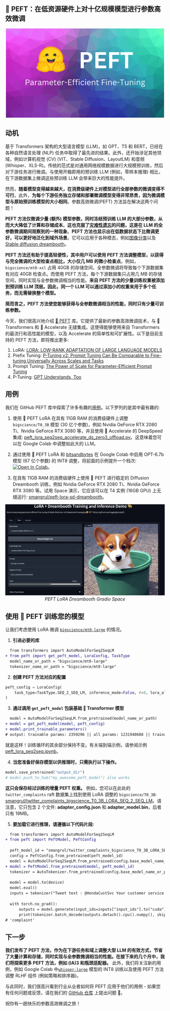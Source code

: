<!--
# zh/00006_peft.md
# 
# git pull from huggingface/transformers by LuYF-Lemon-love <luyanfeng_nlp@qq.com> on Apr 4, 2024
# updated by LuYF-Lemon-love <luyanfeng_nlp@qq.com> on Apr 4, 2024
# 
# 🤗 PEFT：在低资源硬件上对十亿规模模型进行参数高效微调。
-->

## 🤗 PEFT：在低资源硬件上对十亿规模模型进行参数高效微调

<p align="center">
    <img src="../images/00006_peft/thumbnail.png" width="500" />
</p>

## 动机

基于 Transformers 架构的大型语言模型 (LLM)，如 GPT、T5 和 BERT，已经在各种自然语言处理 (NLP) 任务中取得了最先进的结果。此外，还开始涉足其他领域，例如计算机视觉 (CV) (VIT、Stable Diffusion、LayoutLM) 和音频 (Whisper、XLS-R)。传统的范式是对通用网络规模数据进行大规模预训练，然后对下游任务进行微调。与使用开箱即用的预训练 LLM (例如，零样本推理) 相比，在下游数据集上微调这些预训练 LLM 会带来巨大的性能提升。

然而，**随着模型变得越来越大，在消费级硬件上对模型进行全部参数的微调变得不可行**。此外，**为每个下游任务独立存储和部署微调模型变得非常昂贵，因为微调模型与原始预训练模型的大小相同**。参数高效微调(PEFT) 方法旨在解决这两个问题！

**PEFT 方法仅微调少量 (额外) 模型参数，同时冻结预训练 LLM 的大部分参数，从而大大降低了计算和存储成本**。**这也克服了[灾难性遗忘](https://arxiv.org/abs/1312.6211)的问题，这是在 LLM 的全参数微调期间观察到的一种现象**。**PEFT 方法也显示出在低数据状态下比微调更好，可以更好地泛化到域外场景**。它可以应用于各种模态，例如[图像分类](https://github.com/huggingface/peft/tree/main/examples/image_classification)以及 [Stable diffusion dreambooth](https://github.com/huggingface/peft/tree/main/examples/lora_dreambooth)。

**PEFT 方法还有助于提高轻便性，其中用户可以使用 PEFT 方法调整模型，以获得与完全微调的大型检查点相比，大小仅几 MB 的微小检查点**。例如， `bigscience/mt0-xxl` 占用 40GB 的存储空间，全参数微调将导致每个下游数据集有对应 40GB 检查点。而使用 PEFT 方法，每个下游数据集只占用几 MB 的存储空间，同时实现与全参数微调相当的性能。**来自 PEFT 方法的少量训练权重被添加到预训练 LLM 顶层。因此，同一个 LLM 可以通过添加小的权重来用于多个任务，而无需替换整个模型。**

**简而言之，PEFT 方法使您能够获得与全参数微调相当的性能，同时只有少量可训练参数。**

今天，我们很高兴地介绍 [🤗 PEFT](https://github.com/huggingface/peft) 库。它提供了最新的参数高效微调技术，与 🤗 Transformers 和 🤗 Accelerate 无缝集成。这使得能够使用来自 Transformers 的最流行和高性能的模型，以及 Accelerate 的简单性和可扩展性。以下是目前支持的 PEFT 方法，即将推出更多:

1. LoRA: [LORA: LOW-RANK ADAPTATION OF LARGE LANGUAGE MODELS](https://arxiv.org/pdf/2106.09685.pdf)
2. Prefix Tuning: [P-Tuning v2: Prompt Tuning Can Be Comparable to Fine-tuning Universally Across Scales and Tasks](https://arxiv.org/pdf/2110.07602.pdf)
3. Prompt Tuning: [The Power of Scale for Parameter-Efficient Prompt Tuning](https://arxiv.org/pdf/2104.08691.pdf) 
4. P-Tuning: [GPT Understands, Too](https://arxiv.org/pdf/2103.10385.pdf) 

## 用例

我们在 GitHub PEFT 库中探索了许多有趣的[用例](https://github.com/huggingface/peft#use-cases)。以下罗列的是其中最有趣的:

1. 使用 🤗 PEFT LoRA 在具有 11GB RAM 的消费级硬件上调整 `bigscience/T0_3B` 模型 (30 亿个参数)，例如 Nvidia GeForce RTX 2080 Ti、Nvidia GeForce RTX 3080 等，并且使用 🤗 Accelerate 的 DeepSpeed 集成: [peft_lora_seq2seq_accelerate_ds_zero3_offload.py](https://github.com/huggingface/peft/blob/main/examples/conditional_generation/peft_lora_seq2seq_accelerate_ds_zero3_offload.py)。这意味着您可以在 Google Colab 中调整如此大的 LLM。

2. 通过使用 🤗 PEFT LoRA 和 [bitsandbytes](https://github.com/TimDettmers/bitsandbytes) 在 Google Colab 中启用 OPT-6.7b 模型 (67 亿个参数) 的 INT8 调整，将前面的示例提升一个档次: [![Open In Colab](https://colab.research.google.com/assets/colab-badge.svg)](https://colab.research.google.com/drive/1jCkpikz0J2o20FBQmYmAGdiKmJGOMo-o?usp=sharing)。

3. 在具有 11GB RAM 的消费级硬件上使用 🤗 PEFT 进行稳定的 Diffusion Dreambooth 训练，例如 Nvidia GeForce RTX 2080 Ti、Nvidia GeForce RTX 3080 等。试用 Space 演示，它应该可以在 T4 实例 (16GB GPU) 上无缝运行: [smangrul/peft-lora-sd-dreambooth](https://huggingface.co/spaces/smangrul/peft-lora-sd-dreambooth)。

<p align="center">
    <img src="../images/00006_peft/peft_lora_dreambooth_gradio_space.png" alt="peft lora dreambooth gradio space"><br>
    <em>PEFT LoRA Dreambooth Gradio Space</em>
</p>

## 使用 🤗 PEFT 训练您的模型

让我们考虑使用 LoRA 微调 [`bigscience/mt0-large`](https://huggingface.co/bigscience/mt0-large) 的情况。

1. **引进必要的库**

```diff
  from transformers import AutoModelForSeq2SeqLM
+ from peft import get_peft_model, LoraConfig, TaskType
  model_name_or_path = "bigscience/mt0-large"
  tokenizer_name_or_path = "bigscience/mt0-large"
```

2. **创建 PEFT 方法对应的配置**

```py
peft_config = LoraConfig(
    task_type=TaskType.SEQ_2_SEQ_LM, inference_mode=False, r=8, lora_alpha=32, lora_dropout=0.1
)
```

3. **通过调用 `get_peft_model` 包装基础 🤗 Transformer 模型**

```diff
  model = AutoModelForSeq2SeqLM.from_pretrained(model_name_or_path)
+ model = get_peft_model(model, peft_config)
+ model.print_trainable_parameters()
# output: trainable params: 2359296 || all params: 1231940608 || trainable%: 0.19151053100118282
```

就是这样！训练循环的其余部分保持不变。有关端到端示例，请参阅示例 [peft_lora_seq2seq.ipynb](https://github.com/huggingface/peft/blob/main/examples/conditional_generation/peft_lora_seq2seq.ipynb)。

4. **当您准备好保存模型以供推理时，只需执行以下操作。**

```py
model.save_pretrained("output_dir") 
# model.push_to_hub("my_awesome_peft_model") also works
```

**这只会保存经过训练的增量 PEFT 权重。** 例如，您可以在此处的 `twitter_complaints` raft 数据集上找到使用 LoRA 调整的 `bigscience/T0_3B`: [smangrul/twitter_complaints_bigscience_T0_3B_LORA_SEQ_2_SEQ_LM](https://huggingface.co/smangrul/twitter_complaints_bigscience_T0_3B_LORA_SEQ_2_SEQ_LM)。请注意，它只包含 2 个文件: **adapter_config.json** 和 **adapter_model.bin**，后者只有 19MB。

5. **要加载它进行推理，请遵循以下代码片段:**

```diff
  from transformers import AutoModelForSeq2SeqLM
+ from peft import PeftModel, PeftConfig

  peft_model_id = "smangrul/twitter_complaints_bigscience_T0_3B_LORA_SEQ_2_SEQ_LM"
  config = PeftConfig.from_pretrained(peft_model_id)
  model = AutoModelForSeq2SeqLM.from_pretrained(config.base_model_name_or_path)
+ model = PeftModel.from_pretrained(model, peft_model_id)
  tokenizer = AutoTokenizer.from_pretrained(config.base_model_name_or_path)

  model = model.to(device)
  model.eval()
  inputs = tokenizer("Tweet text : @HondaCustSvc Your customer service has been horrible during the recall process. I will never purchase a Honda again. Label :", return_tensors="pt")

  with torch.no_grad():
      outputs = model.generate(input_ids=inputs["input_ids"].to("cuda"), max_new_tokens=10)
      print(tokenizer.batch_decode(outputs.detach().cpu().numpy(), skip_special_tokens=True)[0])
# 'complaint'
```

## 下一步

**我们发布了 PEFT 方法，作为在下游任务和域上调整大型 LLM 的有效方式，节省了大量计算和存储，同时实现与全参数微调相当的性能。在接下来的几个月中，我们将探索更多 PEFT 方法，例如 (IA)3 和瓶颈适配器。** 此外，我们将关注新的用例，例如 Google Colab 中[`whisper-large`](https://huggingface.co/openai/whisper-large) 模型的 INT8 训练以及使用 PEFT 方法调整 RLHF 组件 (例如策略和排序器)。

与此同时，我们很高兴看到行业从业者如何将 PEFT 应用于他们的用例 - 如果您有任何问题或反馈，请在我们的 [GitHub 仓库](https://github.com/huggingface/peft) 上提出问题 🤗。

祝你有一趟快乐的参数高效微调之旅！
